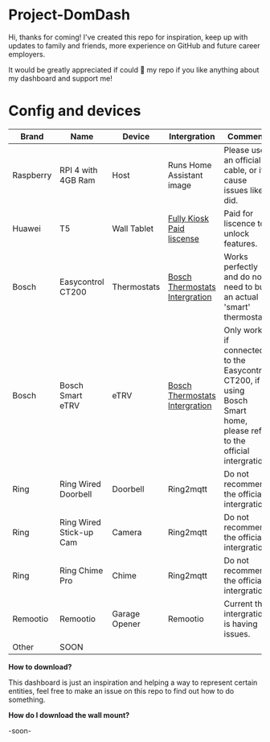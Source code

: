 # Project-DomDash

Hi, thanks for coming! I've created this repo for inspiration, keep up with updates to family and friends, more experience on GitHub and future career employers.

It would be greatly appreciated if could 🌟 my repo if you like anything about my dashboard and support me!   

# Config and devices

| Brand | Name | Device|  Intergration | Comment |
| --- | --- | --- | --- | --- |
| Raspberry | RPI 4 with 4GB Ram | Host | Runs Home Assistant image | Please use an official cable, or it cause issues like I did. |
| Huawei | T5 | Wall Tablet | [Fully Kiosk Paid liscense](https://www.fully-kiosk.com) | Paid for liscence to unlock features. |
| Bosch | Easycontrol CT200 | Thermostats | [Bosch Thermostats Intergration](https://github.com/bosch-thermostat/home-assistant-bosch-custom-component) | Works perfectly and do not need to buy an actual 'smart' thermostat. |
| Bosch | Bosch Smart eTRV  | eTRV | [Bosch Thermostats Intergration](https://github.com/bosch-thermostat/home-assistant-bosch-custom-component) | Only works if connected to the Easycontrol CT200, if using Bosch Smart home, please refer to the official intergration. |
| Ring | Ring Wired Doorbell | Doorbell | Ring2mqtt | Do not recommend the official intergration. |
| Ring | Ring Wired Stick-up Cam | Camera | Ring2mqtt | Do not recommend the official intergration. |
| Ring | Ring Chime Pro | Chime | Ring2mqtt | Do not recommend the official intergration. |
| Remootio | Remootio | Garage Opener | Remootio | Current the intergration is having issues. |
| Other | SOON |  |  |  |

**How to download?**      

This dashboard is just an inspiration and helping a way to represent certain entities, feel free to make an issue on this repo to find out how to do something.

**How do I download the wall mount?**      

-soon-

